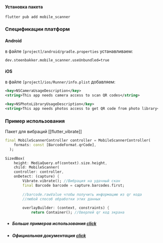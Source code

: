#### Установка пакета
```shell
flutter pub add mobile_scanner
```

### Спецификации платформ

#### Android
в файле `[project]/android/gradle.properties` устанавливаем:
```bash
dev.steenbakker.mobile_scanner.useUnbundled=true
```

#### iOS
в файле `[project]/ios/Runner/info.plist` добавляем:
```xml
<key>NSCameraUsageDescription</key>
<string>This app needs camera access to scan QR codes</string>

<key>NSPhotoLibraryUsageDescription</key>
<string>This app needs photos access to get QR code from photo library</string>
```

### Пример использования
Пакет для вибраций [[flutter_vibrate]]
```dart
final MobileScannerController controller = MobileScannerController(
    formats: const [BarcodeFormat.qrCode],
  );
  
SizedBox(
	height: MediaQuery.of(context).size.height,
	child: MobileScanner(
	controller: controller,
	onDetect: (capture) {
		Vibrate.vibrate(); //Вибрация на удачный скан 
		final Barcode barcode = capture.barcodes.first;
		
		//barcode.rawValue чтобы получить информацию из qr кода
		//любой способ обработки этих данных
		
		overlayBuilder: (context, constraints) {
			return Container(); //Оверлей qr код экрана
```

- ##### Больше примеров использования [click](https://github.com/juliansteenbakker/mobile_scanner/tree/master/example/lib)
- ##### Официальная документация [click](https://pub.dev/packages/mobile_scanner)


